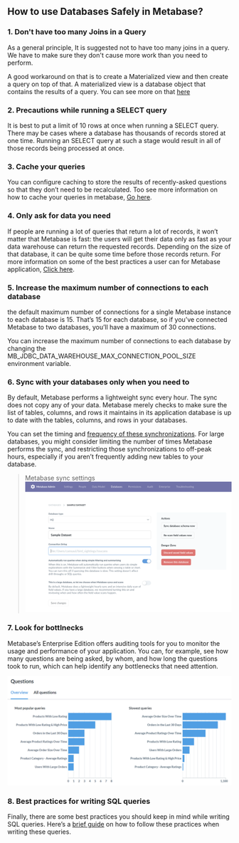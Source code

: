 ## How to use Databases Safely in Metabase?

### 1. Don't have too many Joins in a Query

As a general principle, It is suggested not to have too many joins in a query.  We have to make sure they don't cause more work than you need to perform.  

A good workaround on that is to create a Materialized view and then create a query on top of that.  A materialized view is a database object that contains the results of a query. You can see more on that [here](https://www.metabase.com/learn/administration/making-dashboards-faster#materialize-views-create-new-tables-to-store-query-results)

### 2. Precautions while running a SELECT query

It is best to put a limit of 10 rows at once when running a SELECT query. There may be cases where a database has thousands of records stored at one time. Running an SELECT query at such a stage would result in all of those records being processed at once.

### 3. Cache your queries

You can configure caching to store the results of recently-asked questions so that they don’t need to be recalculated. Too see more information on how to cache your queries in metabase, [Go here](https://www.metabase.com/learn/administration/metabase-at-scale#cache-your-queries).

### 4. Only ask for data you need

If people are running a lot of queries that return a lot of records, it won’t matter that Metabase is fast: the users will get their data only as fast as your data warehouse can return the requested records. Depending on the size of that database, it can be quite some time before those records return. For more information on some of the best practices a user can for Metabase application, [Click here](https://www.metabase.com/learn/administration/metabase-at-scale#metabase-application-best-practices).

### 5. Increase the maximum number of connections to each database

the default maximum number of connections for a single Metabase instance to each database is 15. That’s 15 for each database, so if you’ve connected Metabase to two databases, you’ll have a maximum of 30 connections.

You can increase the maximum number of connections to each database by changing the MB_JDBC_DATA_WAREHOUSE_MAX_CONNECTION_POOL_SIZE environment variable. 

### 6. Sync with your databases only when you need to

By default, Metabase performs a lightweight sync every hour. The sync does not copy any of your data. Metabase merely checks to make sure the list of tables, columns, and rows it maintains in its application database is up to date with the tables, columns, and rows in your databases.

You can set the timing and [frequency of these synchronizations](https://www.metabase.com/docs/latest/administration-guide/01-managing-databases.html#choose-when-metabase-syncs-and-scans). For large databases, you might consider limiting the number of times Metabase performs the sync, and restricting those synchronizations to off-peak hours, especially if you aren’t frequently adding new tables to your database.

>Metabase sync settings
![sync](/docs/images/sync-settings.png)

### 7. Look for bottlnecks

Metabase’s Enterprise Edition offers auditing tools for you to monitor the usage and performance of your application. You can, for example, see how many questions are being asked, by whom, and how long the questions took to run, which can help identify any bottlenecks that need attention.

![audit qus](/docs/images/audit-questions.png)

### 8. Best practices for writing SQL queries

Finally, there are some best practices you should keep in mind while writing SQL queries. Here’s a [brief guide](https://www.metabase.com/learn/sql-questions/sql-best-practices.html) on how to follow these practices when writing these queries.
